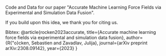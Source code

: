 Code and Data for our paper "Accurate Machine Learning Force Fields via Experimental and Simulation Data Fusion".

If you build upon this idea, we thank you for citing us.

Bibtex:
@article{rocken2023accurate,
  title={Accurate machine learning force fields via experimental and simulation data fusion},
  author={R{\"o}cken, Sebastien and Zavadlav, Julija},
  journal={arXiv preprint arXiv:2308.09142},
  year={2023}
}
